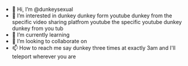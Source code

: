 - 👋 Hi, I’m @dunkeysexual
- 👀 I’m interested in dunkey dunkey form youtube dunkey from the specific video sharing platfrom youtube the specific youtube dunkey dunkey from you tub
- 🌱 I’m currently learning 
- 💞️ I’m looking to collaborate on
- 📫 How to reach me say dunkey three times at exactly 3am and I'll teleport wherever you are 

<!---
dunkeysexual/dunkeysexual is a ✨ special ✨ repository because its `README.md` (this file) appears on your GitHub profile.
You can click the Preview link to take a look at your changes.
--->
